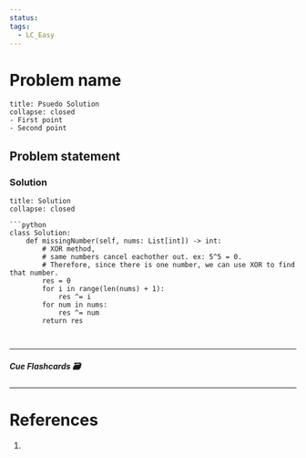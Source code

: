 ```yaml
---
status: 
tags:
  - LC_Easy
---
```


# Problem name
```ad-tldr
title: Psuedo Solution
collapse: closed
- First point
- Second point
```
## Problem statement


### Solution
```ad-tldr
title: Solution
collapse: closed

```python
class Solution:
    def missingNumber(self, nums: List[int]) -> int:
        # XOR method,
        # same numbers cancel eachother out. ex: 5^5 = 0.
        # Therefore, since there is one number, we can use XOR to find that number.
        res = 0
        for i in range(len(nums) + 1):
            res ^= i
        for num in nums:
            res ^= num
        return res

        

```

---
##### Cue Flashcards 🗃

---
# References
1. 

